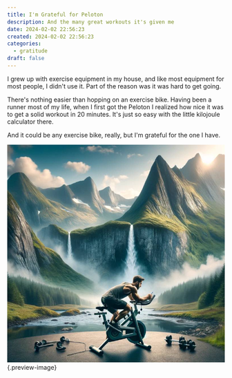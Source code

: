 ```yaml
---
title: I'm Grateful for Peloton
description: And the many great workouts it's given me
date: 2024-02-02 22:56:23
created: 2024-02-02 22:56:23
categories:
  - gratitude
draft: false
---
```

I grew up with exercise equipment in my house, and like most equipment for most people, I didn't use it. Part of the reason was it was hard to get going. 

There's nothing easier than hopping on an exercise bike. Having been a runner most of my life, when I first got the Peloton I realized how nice it was to get a solid workout in 20 minutes. It's just so easy with the little kilojoule calculator there. 

And it could be any exercise bike, really, but I'm grateful for the one I have. 

![Maybe I'll get a real bike someday](../img/dalle-stationary-bike.jpeg){.preview-image}